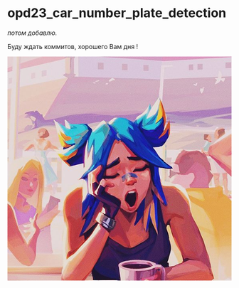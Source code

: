 # opd23_car_number_plate_detection
*потом добавлю.*


Буду ждать коммитов, хорошего Вам дня !

![Image](github_img/img_001.jpg)